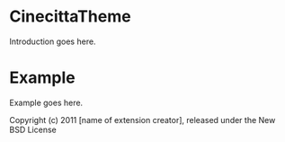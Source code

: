 CinecittaTheme
==============

Introduction goes here.


Example
=======

Example goes here.


Copyright (c) 2011 [name of extension creator], released under the New BSD License
